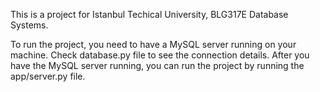 This is a project for Istanbul Techical University, BLG317E Database Systems.

To run the project, you need to have a MySQL server running on your machine. Check database.py file to see the connection details.
After you have the MySQL server running, you can run the project by running the app/server.py file.